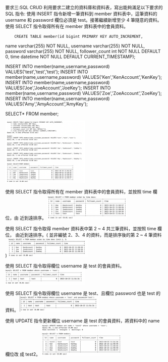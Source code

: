 

要求三:SQL CRUD 利用要求二建立的資料庫和資料表，寫出能夠滿足以下要求的 SQL 指令:
使用 INSERT 指令新增一筆資料到 member 資料表中，這筆資料的 username 和 password 欄位必須是 test。接著繼續新增至少 4 筆隨意的資料。
使用 SELECT 指令取得所有在 member 資料表中的會員資料。
        
        CREATE TABLE member(id bigint PRIMARY KEY AUTO_INCREMENT,
name varchar(255) NOT NULL,
username varchar(255) NOT NULL,
password varchar(255) NOT NULL,
follower_count int NOT NULL DEFAULT 0,
time datetime NOT NULL DEFAULT CURRENT_TIMESTAMP);



 INSERT INTO member(name,username,password) VALUES('test','test','test');
INSERT INTO member(name,username,password) VALUES('Ken','KenAccount','KenKey');
INSERT INTO member(name,username,password) VALUES('Joe','JoeAccount','JoeKey');
INSERT INTO member(name,username,password) VALUES('Zoe','ZoeAccount','ZoeKey');
INSERT INTO member(name,username,password) VALUES('Amy','AmyAccount','AmyKey');





SELECT* FROM member;


<img src="https://github.com/mo-guai/front-end-beginner/blob/main/week05/week05-img/Week05-3-1.png" width="50%">

使用 SELECT 指令取得所有在 member 資料表中的會員資料，並按照 time 欄位，由
近到遠排序。
<img src="https://github.com/mo-guai/front-end-beginner/blob/main/week05/week05-img/Week05-3-2.png" width="50%">

使用 SELECT 指令取得 member 資料表中第 2 ~ 4 共三筆資料，並按照 time 欄位，
由近到遠排序。( 並非編號 2、3、4 的資料，而是排序後的第 2 ~ 4 筆資料 )
<img src="https://github.com/mo-guai/front-end-beginner/blob/main/week05/week05-img/Week05-3-3.png" width="50%">

使用 SELECT 指令取得欄位 username 是 test 的會員資料。
<img src="https://github.com/mo-guai/front-end-beginner/blob/main/week05/week05-img/Week05-3-4.png" width="50%">

使用 SELECT 指令取得欄位 username 是 test、且欄位 password 也是 test 的資料。
<img src="https://github.com/mo-guai/front-end-beginner/blob/main/week05/week05-img/Week05-3-5.png" width="50%">

使用 UPDATE 指令更新欄位 username 是 test 的會員資料，將資料中的 name 欄位改
成 test2。
<img src="https://github.com/mo-guai/front-end-beginner/blob/main/week05/week05-img/Week05-3-6.png" width="50%">
